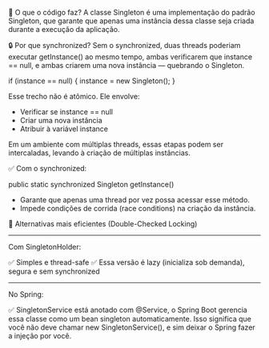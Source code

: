 🧠 O que o código faz?
A classe Singleton é uma implementação do padrão Singleton, que garante que apenas uma instância dessa classe seja criada durante a execução da aplicação.

🔒 Por que synchronized?
Sem o synchronized, duas threads poderiam executar getInstance() ao mesmo tempo, ambas verificarem que instance == null, e ambas criarem uma nova instância — quebrando o Singleton.

if (instance == null) {
    instance = new Singleton();
}

Esse trecho não é atômico. Ele envolve:
- Verificar se instance == null
- Criar uma nova instância
- Atribuir à variável instance

Em um ambiente com múltiplas threads, essas etapas podem ser intercaladas, levando à criação de múltiplas instâncias.

✅ Com o synchronized:

public static synchronized Singleton getInstance()

- Garante que apenas uma thread por vez possa acessar esse método.
- Impede condições de corrida (race conditions) na criação da instância.

🧪 Alternativas mais eficientes (Double-Checked Locking)

---

Com SingletonHolder:

✅ Simples e thread-safe
✅ Essa versão é lazy (inicializa sob demanda), segura e sem synchronized

---

No Spring:

✅ SingletonService está anotado com @Service, o Spring Boot gerencia essa classe como um bean singleton automaticamente. Isso significa que você não deve chamar new SingletonService(), e sim deixar o Spring fazer a injeção por você.